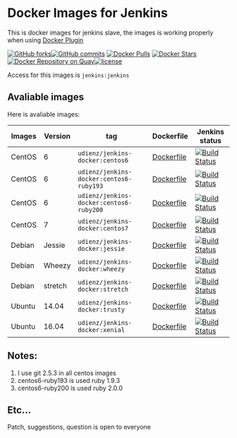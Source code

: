 Docker Images for Jenkins
=====================

This is docker images for jenkins slave, the images is working properly when using [Docker Plugin](https://wiki.jenkins-ci.org/display/JENKINS/Docker+Plugin)

[![GitHub forks](https://img.shields.io/github/forks/badges/shields.svg?style=social&label=Fork&maxAge=2592000?style=flat-square)](https://github.com/udienz/jenkins-docker)[![GitHub commits](https://img.shields.io/github/commits-since/udienz/jenkins-docker/0.1.svg?maxAge=2592000)]() [![Docker Pulls](https://img.shields.io/docker/pulls/udienz/jenkins-docker.svg?maxAge=2592000)](https://hub.docker.com/r/udienz/jenkins-docker) [![Docker Stars](https://img.shields.io/docker/stars/udienz/jenkins-docker.svg?maxAge=2592000)](https://hub.docker.com/r/udienz/jenkins-docker) [![Docker Repository on Quay](https://quay.io/repository/udienz/jenkins/status "Docker Repository on Quay")](https://quay.io/repository/udienz/jenkins)[![license](https://img.shields.io/github/license/udienz/jenkins-docker.svg?maxAge=2592000?style=flat-square)](https://github.com/udienz/jenkins-docker)

Access for this images is `jenkins:jenkins`

Avaliable images
----------------

Here is avaliable images:

Images | Version | tag |  Dockerfile | Jenkins status
--- | --- | --- | --- | ---
CentOS | 6 | `udienz/jenkins-docker:centos6` | [Dockerfile][2] | [![Build Status](https://jenkins.mahyudd.in/job/docker-centos6/badge/icon)](http://jenkins.mahyudd.in/job/docker-centos6)
CentOS | 6 | `udienz/jenkins-docker:centos6-ruby193` | [Dockerfile][3] | [![Build Status](https://jenkins.mahyudd.in/job/docker-centos6-ruby193/badge/icon)](http://jenkins.mahyudd.in/job/docker-centos6-ruby193)
CentOS | 6 | `udienz/jenkins-docker:centos6-ruby200` | [Dockerfile][4] | [![Build Status](https://jenkins.mahyudd.in/job/docker-centos6-ruby200/badge/icon)](http://jenkins.mahyudd.in/job/docker-centos6-ruby200)
CentOS | 7 | `udienz/jenkins-docker:centos7` | [Dockerfile][5] | [![Build Status](https://jenkins.mahyudd.in/job/docker-centos7/badge/icon)](http://jenkins.mahyudd.in/job/docker-centos7)
Debian | Jessie | `udienz/jenkins-docker:jessie`  | [Dockerfile][1] | [![Build Status](https://jenkins.mahyudd.in/job/docker-jessie/badge/icon)](http://jenkins.mahyudd.in/job/docker-jessie)
Debian | Wheezy | `udienz/jenkins-docker:wheezy`  | [Dockerfile][8] | [![Build Status](https://jenkins.mahyudd.in/job/docker-wheezy/badge/icon)](http://jenkins.mahyudd.in/job/docker-wheezy)
Debian | stretch | `udienz/jenkins-docker:stretch`  | [Dockerfile][8] | [![Build Status](https://jenkins.mahyudd.in/job/docker-stretch/badge/icon)](http://jenkins.mahyudd.in/job/docker-stretch)
Ubuntu | 14.04 | `udienz/jenkins-docker:trusty` | [Dockerfile][6] | [![Build Status](https://jenkins.mahyudd.in/job/docker-trusty/badge/icon)](http://jenkins.mahyudd.in/job/docker-trusty)
Ubuntu | 16.04 | `udienz/jenkins-docker:xenial` | [Dockerfile][7] | [![Build Status](https://jenkins.mahyudd.in/job/docker-xenial/badge/icon)](http://jenkins.mahyudd.in/job/docker-xenial)

Notes:
-----
1. I use git 2.5.3 in all centos images
2. centos6-ruby193 is used ruby 1.9.3
3. centos6-ruby200 is used ruby 2.0.0

[1]: https://github.com/udienz/jenkins-docker/blob/master/jessie/Dockerfile
[2]: https://github.com/udienz/jenkins-docker/blob/master/centos6/Dockerfile
[3]: https://github.com/udienz/jenkins-docker/blob/master/centos6-ruby193/Dockerfile
[4]: https://github.com/udienz/jenkins-docker/blob/master/centos6-ruby200/Dockerfile
[5]: https://github.com/udienz/jenkins-docker/blob/master/centos7/Dockerfile
[6]: https://github.com/udienz/jenkins-docker/blob/master/trusty/Dockerfile
[7]: https://github.com/udienz/jenkins-docker/blob/master/xenial/Dockerfile
[8]: https://github.com/udienz/jenkins-docker/blob/master/wheezy/Dockerfile
[9]: https://github.com/udienz/jenkins-docker/blob/master/stretch/Dockerfile

Etc...
------

Patch, suggestions, question is open to everyone

